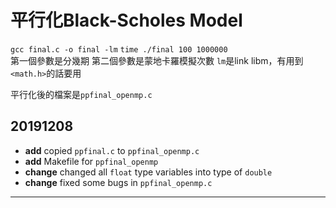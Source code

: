 平行化Black-Scholes Model
===
`gcc final.c -o final -lm`
`time ./final 100 1000000`  
第一個參數是分幾期 第二個參數是蒙地卡羅模擬次數
`lm`是link libm，有用到`<math.h>`的話要用

平行化後的檔案是`ppfinal_openmp.c`

## 20191208
- **add** copied `ppfinal.c` to `ppfinal_openmp.c`
- **add** Makefile for `ppfinal_openmp`
- **change** changed all `float` type variables into type of `double`
- **change** fixed some bugs in `ppfinal_openmp.c`

---
